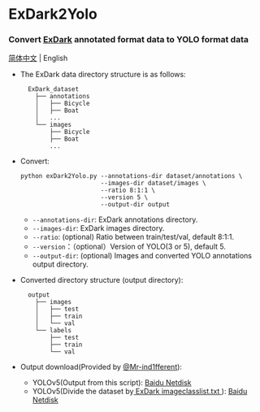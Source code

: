# ExDark2Yolo
### Convert [ExDark](https://github.com/cs-chan/Exclusively-Dark-Image-Dataset) annotated format data to YOLO format data
[简体中文](./README.md) | English
  - The ExDark data directory structure is as follows:
    ```text
      ExDark_dataset
        ├── annotations
        │   ├── Bicycle
        │   ├── Boat
        │   ...
        └── images
            ├── Bicycle
            ├── Boat
            ...
    ```
    
  - Convert:
    ```shell
    python exDark2Yolo.py --annotations-dir dataset/annotations \
                          --images-dir dataset/images \
                          --ratio 8:1:1 \
                          --version 5 \
                          --output-dir output
    ```
    - `--annotations-dir`: ExDark annotations directory.
    - `--images-dir`: ExDark images directory.
    - `--ratio`: (optional) Ratio between train/test/val, default 8:1:1.
    - `--version`：（optional）Version of YOLO(3 or 5), default 5.
    - `--output-dir`: (optional) Images and converted YOLO annotations output directory.

  - Converted directory structure (output directory):
    ```text
      output
        ├── images
        │   ├── test
        │   ├── train
        │   └── val
        └── labels
            ├── test
            ├── train
            └── val
    ```
    
    
  - Output download(Provided by [@Mr-ind1fferent](https://github.com/Mr-ind1fferent)):
    - YOLOv5(Output from this script): [Baidu Netdisk](https://pan.baidu.com/s/1o_zBJ9ZTbDGNZz3TUjUuYQ?pwd=zf76)
    - YOLOv5(Divide the dataset by[ ExDark imageclasslist.txt ](https://github.com/cs-chan/Exclusively-Dark-Image-Dataset/tree/master/Groundtruth)): [Baidu Netdisk](https://pan.baidu.com/s/14XTvnuHR5k1QYqsNgJcNfA?pwd=jam3)
